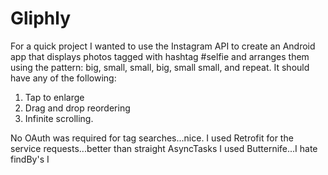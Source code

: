Gliphly
=====

For a quick project I wanted to use the Instagram API to create an Android
app that displays photos tagged with hashtag #selfie and arranges them
using the pattern: big, small, small, big, small small, and repeat. It should
have any of the following:

1. Tap to enlarge
2. Drag and drop reordering
3. Infinite scrolling.

No OAuth was required for tag searches...nice.
I used Retrofit for the service requests...better than straight AsyncTasks
I used Butternife...I hate findBy's
I

